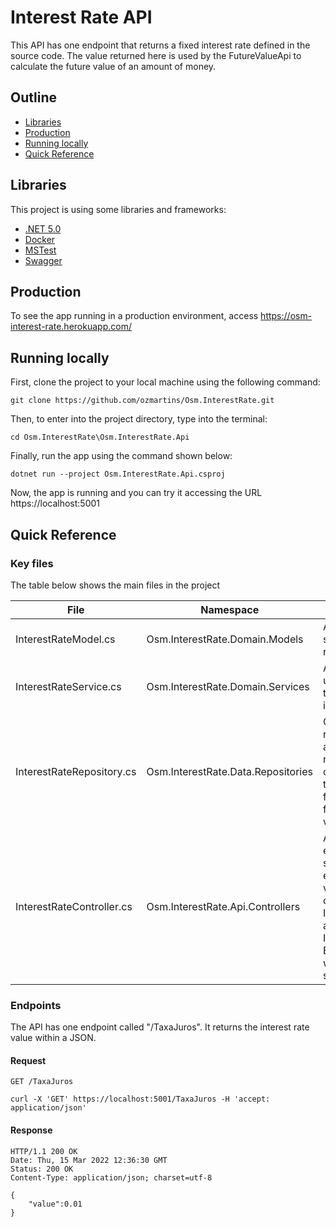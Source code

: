 # Interest Rate API

This API has one endpoint that returns a fixed interest rate defined in the source code. The value returned here is used by the FutureValueApi to calculate the future value of an amount of money.

## Outline

 - [Libraries](#libraries)
 - [Production](#production)
 - [Running locally](#running-locally)
 - [Quick Reference](#quick-reference)

## Libraries

This project is using some libraries and frameworks:

 - [.NET 5.0](https://dotnet.microsoft.com/en-us/download/dotnet/5.0)
 - [Docker](https://docs.docker.com/)
 - [MSTest](https://docs.microsoft.com/en-us/dotnet/api/microsoft.visualstudio.testtools.unittesting?view=visualstudiosdk-2022)
 - [Swagger](https://swagger.io/)

## Production

To see the app running in a production environment, access https://osm-interest-rate.herokuapp.com/

## Running locally

First, clone the project to your local machine using the following command:

```
git clone https://github.com/ozmartins/Osm.InterestRate.git
```

Then, to enter into the project directory, type into the terminal:

```
cd Osm.InterestRate\Osm.InterestRate.Api
```
Finally, run the app using the command shown below:

```
dotnet run --project Osm.InterestRate.Api.csproj
```

Now, the app is running and you can try it accessing the URL https://localhost:5001

## Quick Reference

### Key files

The table below shows the main files in the project

|File|Namespace|Comment|
| ------ | ------ | ----- |
|InterestRateModel.cs|Osm.InterestRate.Domain.Models|A model class that stores the interest rate value.|
|InterestRateService.cs|Osm.InterestRate.Domain.Services|A service which uses a repository to retrieve an interest rate model.|
|InterestRateRepository.cs|Osm.InterestRate.Data.Repositories|Currently, this repository returns a fixed interest rate, but it can be changed at any time to get data from a database or from environment variables.|
|InterestRateController.cs|Osm.InterestRate.Api.Controllers|A controller which exposes the service to the external world. It validates the return of InterestRateService and returns an Internal Server Error. Otherwise, it will return a 200 status code.|

### Endpoints

The API has one endpoint called "/TaxaJuros". It returns the interest rate value within a JSON.

#### Request

`GET /TaxaJuros`

    curl -X 'GET' https://localhost:5001/TaxaJuros -H 'accept: application/json'

#### Response

    HTTP/1.1 200 OK
    Date: Thu, 15 Mar 2022 12:36:30 GMT
    Status: 200 OK
    Content-Type: application/json; charset=utf-8

    {
		"value":0.01
	}
